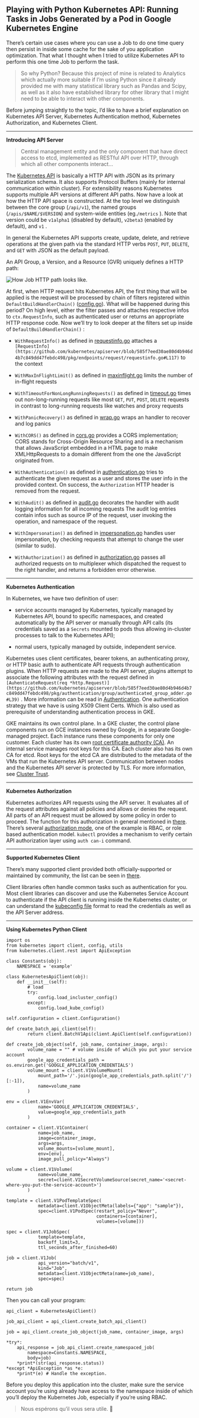 ## Playing with Python Kubernetes API: Running Tasks in Jobs Generated by a Pod in Google Kubernetes Engine

There’s certain use cases where you can use a Job to do one time query then persist in inside some cache for the sake of you application optimization.
That what I thought when I tried to utilize Kubernetes API to perform this one time Job to perform the task.

> So why Python? Because this project of mine is related to Analytics which actually more suitable if I’m using Python since it already provided me with many statistical library such as Pandas and Scipy, as well as it also have established library for other library that I might need to be able to interact with other components.

Before jumping straightly to the topic, I’d like to have a brief explanation on Kubernetes API Server, Kubernetes Authentication method, Kubernetes Authorization, and Kubernetes Client.

---

**Introducing API Server**

> Central management entity and the only component that have direct access to etcd, implemented as RESTful API over HTTP, through which all other components interact…

The [Kubernetes API](https://kubernetes.io/docs/reference/using-api/api-concepts/) is basically a HTTP API with JSON as its primary serialization schema. It also supports Protocol Buffers (mainly for internal communication within cluster). For extensibility reasons Kubernetes supports multiple API versions at different API paths. Now have a look at how the HTTP API space is constructed. At the top level we distinguish between the core group (`/api/v1`), the named groups (`/apis/$NAME/$VERSION`) and system-wide entities (eg.`/metrics` ). Note that version could be `v1alpha1` (disabled by default), `v2beta3` (enabled by default), and `v1` .

In general the Kubernetes API supports create, update, delete, and retrieve operations at the given path via the standard HTTP verbs `POST`, `PUT`, `DELETE`, and `GET` with JSON as the default payload.

An API Group, a Version, and a Resource (GVR) uniquely defines a HTTP path:

![How Job HTTP path looks like.](https://cdn-images-1.medium.com/max/2524/1*8WOFozY18oqNVvJ22qvaTA.png)

At first, when HTTP request hits Kubernetes API, the first thing that will be applied is the request will be processed by chain of filters registered within `DefaultBuildHandlerChain()` ([config.go](https://github.com/kubernetes/apiserver/blob/master/pkg/server/config.go)). What will be happened during this period? On high level, either the filter passes and attaches respective infos to `ctx.RequestInfo`, such as authenticated user or returns an appropriate HTTP response code. Now we’ll try to look deeper at the filters set up inside of `DefaultBuildHandlerChain()` :

- `WithRequestInfo()` as defined in [requestinfo.go](https://github.com/kubernetes/apiserver/blob/master/pkg/endpoints/filters/requestinfo.go) attaches a `[RequestInfo](https://github.com/kubernetes/apiserver/blob/585f7eed30ae80d4b946d4b7c849dd47febdc498/pkg/endpoints/request/requestinfo.go#L117)` to the context

- `WithMaxInFlightLimit()` as defined in [maxinflight.go](https://github.com/kubernetes/apiserver/blob/master/pkg/server/filters/maxinflight.go) limits the number of in-flight requests

- `WithTimeoutForNonLongRunningRequests()` as defined in [timeout.go](https://github.com/kubernetes/apiserver/blob/master/pkg/server/filters/timeout.go) times out non-long-running requests like most `GET`, `PUT`, `POST`, `DELETE` requests in contrast to long-running requests like watches and proxy requests

- `WithPanicRecovery()` as defined in [wrap.go](https://github.com/kubernetes/apiserver/blob/master/pkg/server/filters/wrap.go) wraps an handler to recover and log panics

- `WithCORS()` as defined in [cors.go](https://github.com/kubernetes/apiserver/blob/master/pkg/server/filters/cors.go) provides a CORS implementation; CORS stands for Cross-Origin Resource Sharing and is a mechanism that allows JavaScript embedded in a HTML page to make XMLHttpRequests to a domain different from the one the JavaScript originated from.

- `WithAuthentication()` as defined in [authentication.go](https://github.com/kubernetes/apiserver/blob/master/pkg/endpoints/filters/authentication.go) tries to authenticate the given request as a user and stores the user info in the provided context. On success, the `Authorization` HTTP header is removed from the request.

- `WithAudit()` as defined in [audit.go](https://github.com/kubernetes/apiserver/blob/master/pkg/endpoints/filters/audit.go) decorates the handler with audit logging information for all incoming requests The audit log entries contain infos such as source IP of the request, user invoking the operation, and namespace of the request.

- `WithImpersonation()` as defined in [impersonation.go](https://github.com/kubernetes/apiserver/blob/master/pkg/endpoints/filters/impersonation.go) handles user impersonation, by checking requests that attempt to change the user (similar to sudo).

- `WithAuthorization()` as defined in [authorization.go](https://github.com/kubernetes/apiserver/blob/master/pkg/endpoints/filters/authorization.go) passes all authorized requests on to multiplexer which dispatched the request to the right handler, and returns a forbidden error otherwise.

---

**Kubernetes Authentication**

In Kubernetes, we have two definition of user:

- service accounts managed by Kubernetes, typically managed by Kubernetes API, bound to specific namespaces, and created automatically by the API server or manually through API calls (its credentials saved as a `Secrets` mounted to pods thus allowing in-cluster processes to talk to the Kubernetes API);

- normal users, typically managed by outside, independent service.

Kubernetes uses client certificates, bearer tokens, an authenticating proxy, or HTTP basic auth to authenticate API requests through authentication plugins. When HTTP requests are made to the API server, plugins attempt to associate the following attributes with the request defined in `[AuhenticateRequest(req *http.Request)](https://github.com/kubernetes/apiserver/blob/585f7eed30ae80d4b946d4b7c849dd47febdc498/pkg/authentication/group/authenticated_group_adder.go#L39)` . More information can be read in [Authentication](https://kubernetes.io/docs/reference/access-authn-authz/authentication/). One authentication strategy that we have is using X509 Client Certs. Which is also used as prerequisite of understanding authentication process in GKE.

GKE maintains its own control plane. In a GKE cluster, the control plane components run on GCE instances owned by Google, in a separate Google-managed project. Each instance runs these components for only one customer. Each cluster has its own [root certificate authority (CA)](https://kubernetes.io/docs/tasks/tls/managing-tls-in-a-cluster). An internal service manages root keys for this CA. Each cluster also has its own CA for etcd. Root keys for the etcd CA are distributed to the metadata of the VMs that run the Kubernetes API server. Communication between nodes and the Kubernetes API server is protected by TLS. For more information, see [Cluster Trust](https://cloud.google.com/kubernetes-engine/docs/concepts/cluster-trust).

---

**Kubernetes Authorization**

Kubernetes authorizes API requests using the API server. It evaluates all of the request attributes against all policies and allows or denies the request. All parts of an API request must be allowed by some policy in order to proceed. The function for this authorization in general mentioned in [there](https://github.com/kubernetes/apiserver/blob/585f7eed30ae80d4b946d4b7c849dd47febdc498/pkg/endpoints/filters/authorization.go#L45). There’s several [authorization mode](https://kubernetes.io/docs/reference/access-authn-authz/authorization/), one of the example is RBAC, or role based authentication model. `kubectl` provides a mechanism to verify certain API authorization layer using `auth can-i` command.

---

**Supported Kubernetes Client**

There’s many supported client provided both officially-supported or maintained by community, the list can be seen in [there](https://kubernetes.io/docs/reference/using-api/client-libraries/).

Client libraries often handle common tasks such as authentication for you. Most client libraries can discover and use the Kubernetes Service Account to authenticate if the API client is running inside the Kubernetes cluster, or can understand the [kubeconfig file](https://kubernetes.io/docs/tasks/access-application-cluster/authenticate-across-clusters-kubeconfig/) format to read the credentials as well as the API Server address.

---

**Using Kubernetes Python Client**

```
import os
from kubernetes import client, config, utils
from kubernetes.client.rest import ApiException

class Constants(obj):
    NAMESPACE = 'example'

class KubernetesApiClient(obj):
    def __init__(self):
        # load
        try:
            config.load_incluster_config()
        except:
            config.load_kube_config()

self.configuration = client.Configuration()

def create_batch_api_client(self):
        return client.BatchV1Api(client.ApiClient(self.configuration))

def create_job_object(self, job_name, container_image, args):
        volume_name = "" # volume inside of which you put your service account
        google_app_credentials_path = os.environ.get('GOOGLE_APPLICATION_CREDENTIALS')
        volume_mount = client.V1VolumeMount(
            mount_path='/'.join(google_app_credentials_path.split('/')[:-1]),
            name=volume_name
        )

env = client.V1EnvVar(
            name='GOOGLE_APPLICATION_CREDENTIALS',
            value=google_app_credentials_path
        )

container = client.V1Container(
            name=job_name,
            image=container_image,
            args=args,
            volume_mounts=[volume_mount],
            env=[env],
            image_pull_policy="Always")

volume = client.V1Volume(
            name=volume_name,
            secret=client.V1SecretVolumeSource(secret_name='<secret-where-you-put-the-service-account>')
        )

template = client.V1PodTemplateSpec(
            metadata=client.V1ObjectMeta(labels={"app": "sample"}),
            spec=client.V1PodSpec(restart_policy="Never",
                                  containers=[container],
                                  volumes=[volume]))

spec = client.V1JobSpec(
            template=template,
            backoff_limit=3,
            ttl_seconds_after_finished=60)

job = client.V1Job(
            api_version="batch/v1",
            kind="Job",
            metadata=client.V1ObjectMeta(name=job_name),
            spec=spec)

return job
```

Then you can call your program:

```
api_client = KubernetesApiClient()

job_api_client = api_client.create_batch_api_client()

job = api_client.create_job_object(job_name, container_image, args)

*try*:
    api_response = job_api_client.create_namespaced_job(
        namespace=Constants.NAMESPACE,
        body=job)
    *print*(str(api_response.status))
*except *ApiException *as *e:
    *print*(e) # Handle the exception.
```

Before you deploy this application into the cluster, make sure the service account you’re using already have access to the namespace inside of which you’ll deploy the Kubernetes Job, especially if you’re using RBAC.

> Nous espérons qu’il vous sera utile. 👋

